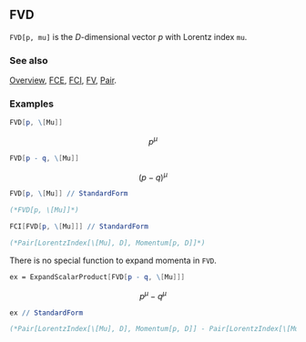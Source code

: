 ## FVD

`FVD[p, mu]` is the $D$-dimensional vector $p$ with Lorentz index `mu`.

### See also

[Overview](Extra/FeynCalc.md), [FCE](FCE.md), [FCI](FCI.md), [FV](FV.md), [Pair](Pair.md).

### Examples

```mathematica
FVD[p, \[Mu]]
```

$$p^{\mu }$$

```mathematica
FVD[p - q, \[Mu]]
```

$$(p-q)^{\mu }$$

```mathematica
FVD[p, \[Mu]] // StandardForm

(*FVD[p, \[Mu]]*)
```

```mathematica
FCI[FVD[p, \[Mu]]] // StandardForm

(*Pair[LorentzIndex[\[Mu], D], Momentum[p, D]]*)
```

There is no special function to expand momenta in `FVD`.

```mathematica
ex = ExpandScalarProduct[FVD[p - q, \[Mu]]]
```

$$p^{\mu }-q^{\mu }$$

```mathematica
ex // StandardForm

(*Pair[LorentzIndex[\[Mu], D], Momentum[p, D]] - Pair[LorentzIndex[\[Mu], D], Momentum[q, D]]*)
```